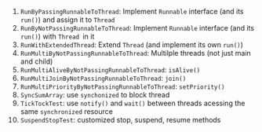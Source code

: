 1. `RunByPassingRunnableToThread`: Implement `Runnable` interface (and its `run()`) and assign it to `Thread`
2. `RunByNotPassingRunnableToThread`: Implement `Runnable` interface (and its `run()`) with `Thread `in it
3. `RunWithExtendedThread`: Extend `Thread` (and implement its own `run()`)
4. `RunMultiByNotPassingRunnableToThread`: Multilple threads (not just main and child)
5. `RunMultiAliveByNotPassingRunnableToThread`: `isAlive()`
6. `RunMultiJoinByNotPassingRunnableToThread`: `join()`
7. `RunMultiPriorityByNotPassingRunnableToThread`: `setPriority()`
8. `SyncSumArray`: use `synchonized` to block thread
9. `TickTockTest`: use `notify()` and `wait()` between threads acessing the same `synchronized` resource
10. `SuspendStopTest`: customized stop, suspend, resume methods